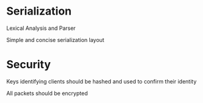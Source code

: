 # Serialization

Lexical Analysis and Parser

Simple and concise serialization layout

# Security

Keys identifying clients should be hashed and used to confirm their identity

All packets should be encrypted


